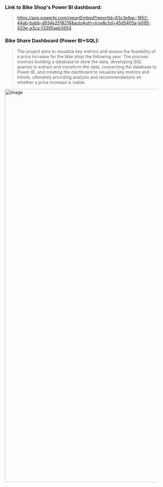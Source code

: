 ### Link to Bike Shop's Power BI dashboard:
> https://app.powerbi.com/reportEmbed?reportId=83c3e6ac-1852-44ab-babb-d934e2518216&autoAuth=true&ctid=45d5405a-b095-420e-a3ca-f3395aeb3654

### Bike Share Dashboard (Power BI+SQL):
> The project aims to visualize key metrics and assess the feasibility of a price increase for the bike shop the following year. The process involves building a database to store the data, developing SQL queries to extract and transform the data, connecting the database to Power BI, and creating the dashboard to visualize key metrics and trends, ultimately providing analysis and recommendations on whether a price increase is viable.

<img width="1296" alt="image" src="https://github.com/user-attachments/assets/6187b506-aff9-431d-9270-14d7a2bf62be">
